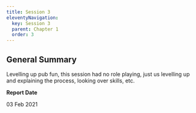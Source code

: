 ```yaml
---
title: Session 3
eleventyNavigation:
  key: Session 3
  parent: Chapter 1
  order: 3
---
```


## General Summary

Levelling up pub fun, this session had no role playing, just us levelling up and explaining the process, looking over skills, etc.

**Report Date**

03 Feb 2021
